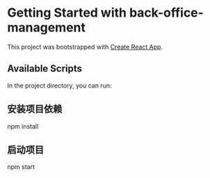 # Getting Started with back-office-management

This project was bootstrapped with [Create React App](https://github.com/facebook/create-react-app).

## Available Scripts

In the project directory, you can run:


## 安装项目依赖
npm install


## 启动项目
npm start

